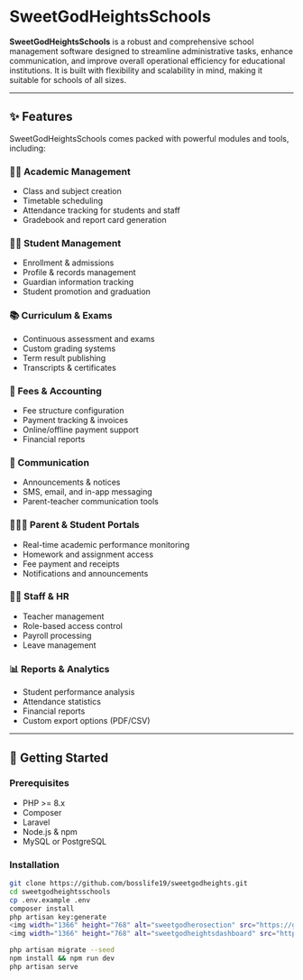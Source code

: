 # SweetGodHeightsSchools

**SweetGodHeightsSchools** is a robust and comprehensive school management software designed to streamline administrative tasks, enhance communication, and improve overall operational efficiency for educational institutions. It is built with flexibility and scalability in mind, making it suitable for schools of all sizes.

---

## ✨ Features

SweetGodHeightsSchools comes packed with powerful modules and tools, including:

### 🧑‍🏫 Academic Management
- Class and subject creation
- Timetable scheduling
- Attendance tracking for students and staff
- Gradebook and report card generation

### 🧑‍🎓 Student Management
- Enrollment & admissions
- Profile & records management
- Guardian information tracking
- Student promotion and graduation

### 📚 Curriculum & Exams
- Continuous assessment and exams
- Custom grading systems
- Term result publishing
- Transcripts & certificates

### 💸 Fees & Accounting
- Fee structure configuration
- Payment tracking & invoices
- Online/offline payment support
- Financial reports

### 📣 Communication
- Announcements & notices
- SMS, email, and in-app messaging
- Parent-teacher communication tools

### 👨‍👩‍👧 Parent & Student Portals
- Real-time academic performance monitoring
- Homework and assignment access
- Fee payment and receipts
- Notifications and announcements

### 👨‍🏫 Staff & HR
- Teacher management
- Role-based access control
- Payroll processing
- Leave management

### 📊 Reports & Analytics
- Student performance analysis
- Attendance statistics
- Financial reports
- Custom export options (PDF/CSV)

---

## 🚀 Getting Started

### Prerequisites

- PHP >= 8.x
- Composer
- Laravel
- Node.js & npm
- MySQL or PostgreSQL

### Installation

```bash
git clone https://github.com/bosslife19/sweetgodheights.git
cd sweetgodheightsschools
cp .env.example .env
composer install
php artisan key:generate
<img width="1366" height="768" alt="sweetgodherosection" src="https://github.com/user-attachments/assets/d9310438-90c7-4701-ab56-1f4ac3ed9abb" />
<img width="1366" height="768" alt="sweetgodheightsdashboard" src="https://github.com/user-attachments/assets/e9bbc9de-cae8-495e-80b9-0f5e92a55736" />

php artisan migrate --seed
npm install && npm run dev
php artisan serve
